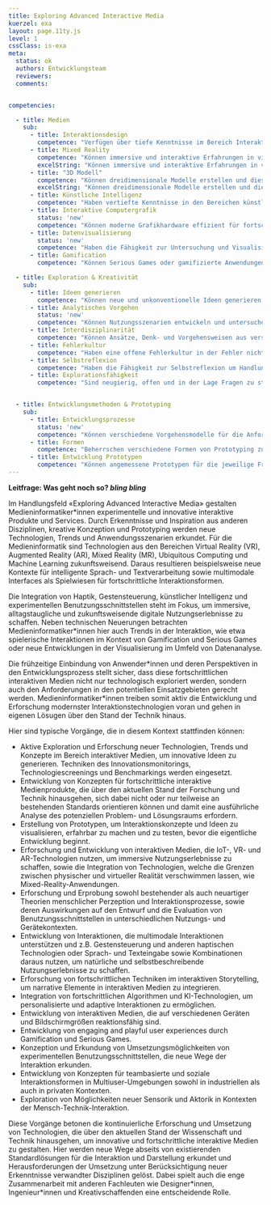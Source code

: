 ```yaml
---
title: Exploring Advanced Interactive Media
kuerzel: exa
layout: page.11ty.js
level: 1
cssClass: is-exa
meta:
  status: ok
  authors: Entwicklungsteam
  reviewers: 
  comments:


competencies:

  - title: Medien
    sub:
      - title: Interaktionsdesign
        competence: "Verfügen über tiefe Kenntnisse im Bereich Interaktionsdesign: z.B. multimodaler Interaktion, gestenbasiertem Design, taktilem Feedback, Berührungsschnittstellen oder natürlicher sowie greifbarer Benutzungsschnittstellen."
      - title: Mixed Reality
        competence: "Können immersive und interaktive Erfahrungen in virtuellen oder erweiterten Umgebungen entwerfen, entwickeln und evaluieren."
        excelString: "Können immersive und interaktive Erfahrungen in virtuellen oder erweiterten Umgebungen entwerfen und entwickeln."
      - title: "3D Modell"
        competence: "Können dreidimensionale Modelle erstellen und diese für Animationen, Visualisierungen oder Mixed Reality anwenden und kennen und beherrschen dazu erforderliche Workflows und Softwarewerkzeuge."
        excelString: "Können dreidimensionale Modelle erstellen und diese für Animationen, Visualisierungen oder Augmented/ Mixed/ Virtual-Reality anwenden und kennen und beherrschend dazu erforderliche Tools und Software."
      - title: Künstliche Intelligenz
        competence: "Haben vertiefte Kenntnisse in den Bereichen künstliche Intelligenz (KI) und maschinelles Lernen z.B. in der Implementierung von intelligentem Verhalten, maschinellem Sehen oder natürlicher Sprachverarbeitung."
      - title: Interaktive Computergrafik
        status: 'new'
        competence: "Können moderne Grafikhardware effizient für fortschrittliche Rendering Techniken einsetzen, um interaktive Anwendungen in 2D und 3D Kontexten zu konzipieren und umzusetzen."
      - title: Datenvisualisierung
        status: 'new'
        competence: "Haben die Fähigkeit zur Untersuchung und Visualisierung großer Datenmengen, um komplexe Daten zu analysieren, kontextualisieren und Ergebnisse auf verständliche und ansprechende Weise zu präsentieren."
      - title: Gamification
        competence: "Können Serious Games oder gamifizierte Anwendungen konzipieren und entwickeln, die Lern- oder Trainingsziele unterstützen: z.B. Integration von Spielmechaniken, Puzzles oder Belohnungssystemen in interaktive Medien."

  - title: Exploration & Kreativität
    sub:
      - title: Ideen generieren
        competence: "Können neue und unkonventionelle Ideen generieren, diese (systematisch) variieren und weiter entwickeln."
      - title: Analytisches Vorgehen
        status: 'new'
        competence: "Können Nutzungsszenarien entwickeln und untersuchen, Nutzungsbedarfe daraus methodisch herausarbeiten, um diese in die Konzeption, Umsetzung und Evaluation neuartiger Lösungen zielgerichtet einfließen zu lassen."
      - title: Interdisziplinarität
        competence: "Können Ansätze, Denk- und Vorgehensweisen aus verschiedenen Fachrichtungen nutzen, kombinieren und einsetzen um neue Ideen und Lösungen zu erzeugen."
      - title: Fehlerkultur
        competence: "Haben eine offene Fehlerkultur in der Fehler nicht als Endpunkt betrachtet, sondern als Teil des Lernprozesses verstanden und genutzt werden, um Prozesse zu verbessern, zukünftige Fehler zu vermeiden und exploratives Handeln zu fördern."
      - title: Selbstreflexion
        competence: "Haben die Fähigkeit zur Selbstreflexion um Handlungen und Entscheidungen evaluieren und iterieren zu können."
      - title: Explorationsfähigkeit
        competence: "Sind neugierig, offen und in der Lage Fragen zu stellen, Unbekanntes zu erkunden und verschiedene Perspektiven zu berücksichtigen."


  - title: Entwicklungsmethoden & Prototyping
    sub:
      - title: Entwicklungsprozesse
        status: 'new'
        competence: "Können verschiedene Vorgehensmodelle für die Anforderungsanalyse, Konzeption, Entwicklung und Evaluation interaktiver Systeme einsetzen und kritisch bewerten."
      - title: Formen
        competence: "Beherrschen verschiedene Formen von Prototyping zum frühzeitigen Einholen von Feedback und zum Erklären, Erkunden und erlebbar machen von Ideen und Ansätzen."
      - title: Entwicklung Prototypen
        competence: "Können angemessene Prototypen für die jeweilige Fragestellung und Entwicklungsphase entwickeln und effizient einsetzen."
---
```


**Leitfrage: Was geht noch so? *bling* *bling***

Im Handlungsfeld «Exploring Advanced Interactive Media» gestalten Medieninformatiker\*innen experimentelle und innovative interaktive Produkte und Services. Durch Erkenntnisse und Inspiration aus anderen Disziplinen, kreative Konzeption und Prototyping werden neue Technologien, Trends und Anwendungsszenarien erkundet. Für die Medieninformatik sind Technologien aus den Bereichen Virtual Reality (VR), Augmented Reality (AR), Mixed Reality (MR), Ubiquitous Computing und Machine Learning zukunftsweisend. Daraus resultieren beispielsweise neue Kontexte für intelligente Sprach- und Textverarbeitung sowie multimodale Interfaces als Spielwiesen für fortschrittliche Interaktionsformen. 

Die Integration von Haptik, Gestensteuerung, künstlicher Intelligenz und experimentellen Benutzungsschnittstellen steht im Fokus, um immersive, alltagstaugliche und zukunftsweisende digitale Nutzungserlebnisse zu schaffen. Neben technischen Neuerungen betrachten Medieninformatiker\*innen hier auch Trends in der Interaktion, wie etwa spielerische Interaktionen im Kontext von Gamification und Serious Games oder neue Entwicklungen in der Visualisierung im Umfeld von Datenanalyse. 

Die frühzeitige Einbindung von Anwender\*innen und deren Perspektiven in den Entwicklungsprozess stellt sicher, dass diese fortschrittlichen interaktiven Medien nicht nur technologisch exploriert werden, sondern auch den Anforderungen in den potentiellen Einsatzgebieten gerecht werden. Medieninformatiker\*innen treiben somit aktiv die Entwicklung und Erforschung modernster Interaktionstechnologien voran und gehen in eigenen Lösugen über den Stand der Technik hinaus.

Hier sind typische Vorgänge, die in diesem Kontext stattfinden können:

- Aktive Exploration und Erforschung neuer Technologien, Trends und Konzepte im Bereich interaktiver Medien, um innovative Ideen zu generieren. Techniken des Innovationsmonitorings, Technologiescreenings und Benchmarkings werden eingesetzt.
- Entwicklung von Konzepten für fortschrittliche interaktive Medienprodukte, die über den aktuellen Stand der Forschung und Technik hinausgehen, sich dabei nicht oder nur teilweise an bestehenden Standards orientieren können und damit eine ausführliche Analyse des potenziellen Problem- und Lösungsraums erfordern.
- Erstellung von Prototypen, um Interaktionskonzepte und Ideen zu visualisieren, erfahrbar zu machen und zu testen, bevor die eigentliche Entwicklung beginnt.
- Erforschung und Entwicklung von interaktiven Medien, die IoT-, VR- und AR-Technologien nutzen, um immersive Nutzungserlebnisse zu schaffen, sowie die Integration von Technologien, welche die Grenzen zwischen physischer und virtueller Realität verschwimmen lassen, wie Mixed-Reality-Anwendungen.
- Erforschung und Erprobung sowohl bestehender als auch neuartiger Theorien menschlicher Perzeption und Interaktionsprozesse, sowie deren Auswirkungen auf den Entwurf und die Evaluation von Benutzungsschnittstellen in unterschiedlichen Nutzungs- und Gerätekontexten.
- Entwicklung von Interaktionen, die multimodale Interaktionen unterstützen und z.B. Gestensteuerung und anderen haptischen Technologien oder Sprach- und Texteingabe sowie Kombinationen daraus nutzen, um natürliche und selbstbeschreibende Nutzungserlebnisse zu schaffen.
- Erforschung von fortschrittlichen Techniken im interaktiven Storytelling, um narrative Elemente in interaktiven Medien zu integrieren.
- Integration von fortschrittlichen Algorithmen und KI-Technologien, um personalisierte und adaptive Interaktionen zu ermöglichen.
- Entwicklung von interaktiven Medien, die auf verschiedenen Geräten und Bildschirmgrößen reaktionsfähig sind.
- Entwicklung von engaging and playful user experiences durch Gamification und Serious Games.
- Konzeption und Erkundung von Umsetzungsmöglichkeiten von experimentellen Benutzungsschnittstellen, die neue Wege der Interaktion erkunden.
- Entwicklung von Konzepten für teambasierte und soziale Interaktionsformen in Multiuser-Umgebungen sowohl in industriellen als auch in privaten Kontexten.
- Exploration von Möglichkeiten neuer Sensorik und Aktorik in Kontexten der Mensch-Technik-Interaktion.

Diese Vorgänge betonen die kontinuierliche Erforschung und Umsetzung von Technologien, die über den aktuellen Stand der Wissenschaft und Technik hinausgehen, um innovative und fortschrittliche interaktive Medien zu gestalten. Hier werden neue Wege abseits von existierenden Standardlösungen für die Interaktion und Darstellung erkundet und Herausforderungen der Umsetzung unter Berücksichtigung neuer Erkenntnisse verwandter Disziplinen gelöst. Dabei spielt auch die enge Zusammenarbeit mit anderen Fachleuten wie Designer\*innen, Ingenieur\*innen und Kreativschaffenden eine entscheidende Rolle.
